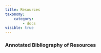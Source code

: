 ```yaml
---
title: Resources
taxonomy:
    category:
        - docs
visible: true
---
```


### Annotated Bibliography of Resources 
